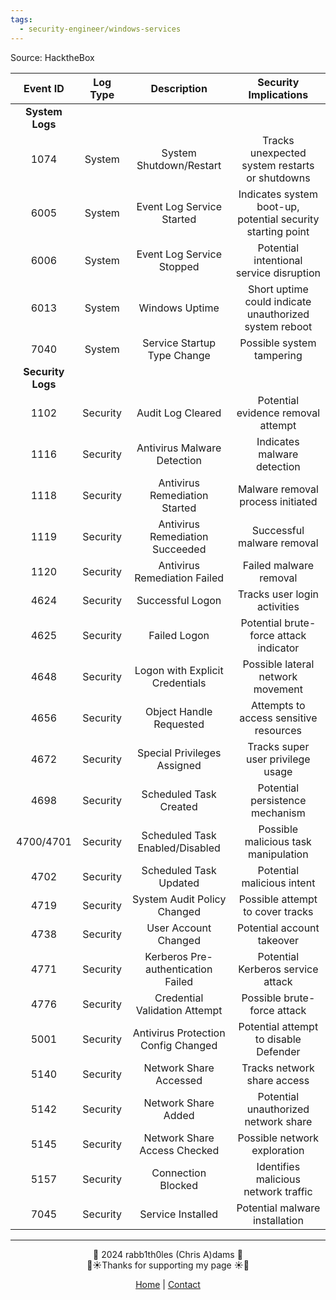 ```yaml
---
tags:
  - security-engineer/windows-services
---
```

Source: HacktheBox

|     Event ID      | Log Type |             Description             |                    Security Implications                    |
| :---------------: | :------: | :---------------------------------: | :---------------------------------------------------------: |
|  **System Logs**  |          |                                     |                                                             |
|       1074        |  System  |       System Shutdown/Restart       |       Tracks unexpected system restarts or shutdowns        |
|       6005        |  System  |      Event Log Service Started      | Indicates system boot-up, potential security starting point |
|       6006        |  System  |      Event Log Service Stopped      |          Potential intentional service disruption           |
|       6013        |  System  |           Windows Uptime            |   Short uptime could indicate unauthorized system reboot    |
|       7040        |  System  |     Service Startup Type Change     |                  Possible system tampering                  |
| **Security Logs** |          |                                     |                                                             |
|       1102        | Security |          Audit Log Cleared          |             Potential evidence removal attempt              |
|       1116        | Security |     Antivirus Malware Detection     |                 Indicates malware detection                 |
|       1118        | Security |    Antivirus Remediation Started    |              Malware removal process initiated              |
|       1119        | Security |   Antivirus Remediation Succeeded   |                 Successful malware removal                  |
|       1120        | Security |    Antivirus Remediation Failed     |                   Failed malware removal                    |
|       4624        | Security |          Successful Logon           |                Tracks user login activities                 |
|       4625        | Security |            Failed Logon             |           Potential brute-force attack indicator            |
|       4648        | Security |   Logon with Explicit Credentials   |              Possible lateral network movement              |
|       4656        | Security |       Object Handle Requested       |           Attempts to access sensitive resources            |
|       4672        | Security |     Special Privileges Assigned     |              Tracks super user privilege usage              |
|       4698        | Security |       Scheduled Task Created        |               Potential persistence mechanism               |
|     4700/4701     | Security |   Scheduled Task Enabled/Disabled   |            Possible malicious task manipulation             |
|       4702        | Security |       Scheduled Task Updated        |                 Potential malicious intent                  |
|       4719        | Security |     System Audit Policy Changed     |              Possible attempt to cover tracks               |
|       4738        | Security |        User Account Changed         |                 Potential account takeover                  |
|       4771        | Security | Kerberos Pre-authentication Failed  |              Potential Kerberos service attack              |
|       4776        | Security |    Credential Validation Attempt    |                 Possible brute-force attack                 |
|       5001        | Security | Antivirus Protection Config Changed |            Potential attempt to disable Defender            |
|       5140        | Security |       Network Share Accessed        |                 Tracks network share access                 |
|       5142        | Security |         Network Share Added         |            Potential unauthorized network share             |
|       5145        | Security |    Network Share Access Checked     |                Possible network exploration                 |
|       5157        | Security |         Connection Blocked          |            Identifies malicious network traffic             |
|       7045        | Security |          Service Installed          |               Potential malware installation                |

---
<div style="text-align: center;">
	<div class="gradient-text">👾 2024 rabb1th0les (Chris A)dams 👾</div> 
	🌴☀Thanks for supporting my page ☀🌴
	<nav>
		<ul style="list-style: none; padding: 0;">
			<div style="text-align: center;">
				<li><a href="index.html">Home</a> | <a href="Contact.html">Contact</a></li>
			</div>
		</ul>
	</nav>	
</div>